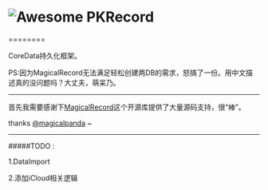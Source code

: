 # ![Awesome](https://github.com/passerbycrk/PKRecord/blob/master/logo/awesome_logo_small.png?raw=true) PKRecord
========

CoreData持久化框架。

PS:因为MagicalRecord无法满足轻松创建两DB的需求，怒搞了一份。用中文描述真的没问题吗？大丈夫，萌呆乃。

---
首先我需要感谢下[MagicalRecord](https://github.com/magicalpanda/MagicalRecord)这个开源库提供了大量源码支持，很“棒”。

thanks [@magicalpanda](https://github.com/magicalpanda/) ~

---
#####TODO :

1.DataImport

2.添加iCloud相关逻辑

